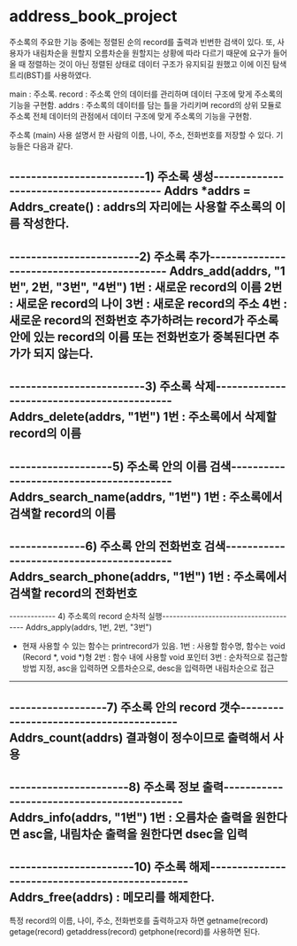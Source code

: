 # address_book_project
주소록의 주요한 기능 중에는 정렬된 순의 record를 출력과 빈번한 검색이 있다. 
또, 사용자가 내림차순을 원할지 오름차순을 원할지는 상황에 따라 다르기 때문에 요구가 들어올 때 정렬하는 것이 아닌 정렬된 상태로 데이터 구조가 유지되길 원했고 이에 이진 탐색 트리(BST)를 사용하였다. 

main : 주소록.
record : 주소록 안의 데이터를 관리하며 데이터 구조에 맞게 주소록의 기능을 구현함.
addrs : 주소록의 데이터를 담는 틀을 가리키며 record의 상위 모듈로 주소록 전체 데이터의 관점에서 데이터 구조에 맞게 주소록의 기능을 구현함.

주소록 (main) 사용 설명서
한 사람의 이름, 나이, 주소, 전화번호를 저장할 수 있다.
기능들은 다음과 같다.

-------------------------1) 주소록 생성-----------------------------------------
Addrs *addrs = Addrs_create() : addrs의 자리에는 사용할 주소록의 이름 작성한다.
--------------------------------------------------------------------------------

------------------------2) 주소록 추가-------------------------------------------
Addrs_add(addrs, "1번", 2번, "3번", "4번")
1번 : 새로운 record의 이름
2번 : 새로운 record의 나이
3번 : 새로운 record의 주소
4번 : 새로운 record의 전화번호
추가하려는 record가 주소록 안에 있는 record의 이름
또는 전화번호가 중복된다면 추가가 되지 않는다.
---------------------------------------------------------------------------------

-------------------------3) 주소록 삭제-------------------------------------------
Addrs_delete(addrs, "1번")
1번 : 주소록에서 삭제할 record의 이름
----------------------------------------------------------------------------------

-------------------5) 주소록 안의 이름 검색----------------------------------------
Addrs_search_name(addrs, "1번")
1번 : 주소록에서 검색할 record의 이름
----------------------------------------------------------------------------------

--------------6) 주소록 안의 전화번호 검색-----------------------------------------
Addrs_search_phone(addrs, "1번")
1번 : 주소록에서 검색할 record의 전화번호
----------------------------------------------------------------------------------

------------- 4) 주소록의 record 순차적 실행---------------------------------------
Addrs_apply(addrs, 1번, 2번, "3번")
* 현재 사용할 수 있는 함수는 printrecord가 있음.
1번 : 사용할 함수명, 함수는 void (Record *, void *)형
2번 : 함수 내에 사용할 void 포인터
3번 : 순차적으로 접근할 방법 지정,
asc을 입력하면 오름차순으로,
desc을 입력하면 내림차순으로 접근
-----------------------------------------------------------------------------------

------------------7) 주소록 안의 record 갯수---------------------------------------
Addrs_count(addrs)
결과형이 정수이므로 출력해서 사용
-----------------------------------------------------------------------------------

----------------------8) 주소록 정보 출력-------------------------------------------
Addrs_info(addrs, "1번")
1번 : 오름차순 출력을 원한다면 asc을,
내림차순 출력을 원한다면 dsec을 입력
------------------------------------------------------------------------------------

-----------------------10) 주소록 해제-----------------------------------------------
Addrs_free(addrs) : 메모리를 해제한다.
-------------------------------------------------------------------------------------
특정 record의 이름, 나이, 주소, 전화번호를 출력하고자 하면
getname(record) getage(record) getaddress(record) getphone(record)를 사용하면 된다.

